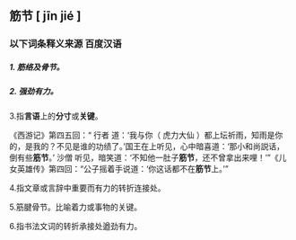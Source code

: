 ## 筋节 		[ jīn jié ]

### 以下词条释义来源			百度汉语

##### 1. 筋络及骨节。

##### 2. 强劲有力。

3.指**言语**上的**分寸**或**关键**。

《西游记》第四五回：“ 行者 道：‘我与你（ 虎力大仙 ）都上坛祈雨，知雨是你的，是我的？不见是谁的功绩了。’国王在上听见，心中暗喜道：‘那小和尚説话，倒有些**筋节**。’ 沙僧 听见，暗笑道：‘不知他一肚子**筋节**，还不曾拿出来哩！’”《儿女英雄传》第四回：“公子摇着手说道：‘你这话都不在**筋节**上。’”

4.指文章或言辞中重要而有力的转折连接处。

5.筋腱骨节。比喻着力或事物的关键。

6.指书法文词的转折承接处遒劲有力。